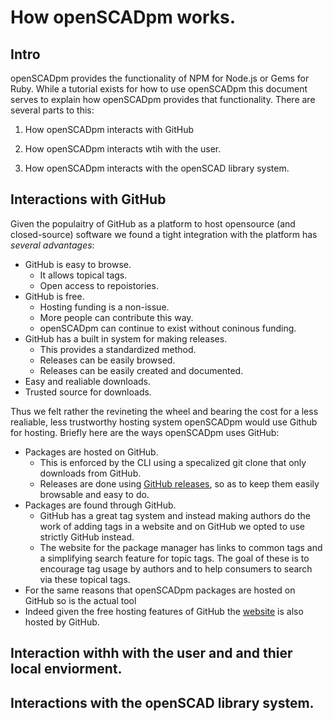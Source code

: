 # How openSCADpm works.

## Intro
openSCADpm provides the functionality of NPM for Node.js or Gems for Ruby. While a tutorial exists for how to use openSCADpm this document serves to explain how openSCADpm provides that functionality. There are several parts to this:

1. How openSCADpm interacts with GitHub

2. How openSCADpm interacts wtih with the user.

3. How openSCADpm interacts with the openSCAD library system.

## Interactions with GitHub

Given the populaitry of GitHub as a platform to host opensource (and closed-source) software we found a tight integration with the platform has _several advantages_:

* GitHub is easy to browse.
  * It allows topical tags.
  * Open access to repoistories.
* GitHub is free. 
  * Hosting funding is a non-issue.
  * More people can contribute this way.
  * openSCADpm can continue to exist without coninous funding.
* GitHub has a built in system for making releases.
  * This provides a standardized method.
  * Releases can be easily browsed.
  * Releases can be easily created and documented.
* Easy and realiable downloads.
* Trusted source for downloads.

Thus we felt rather the revineting the wheel and bearing  the cost for a less realiable, less trustworthy hosting system openSCADpm would use Github for hosting. Briefly here are the ways openSCADpm uses GitHub:

* Packages are hosted on GitHub.
  * This is enforced by the CLI using a specalized git clone that only downloads from GitHub.
  * Releases are done using [GitHub releases](https://help.github.com/articles/about-releases/), so as to keep them easily browsable and easy to do.
* Packages are found through GitHub.
  * GitHub has a great tag system and instead making authors do the work of adding tags in a website and on GitHub we opted to use strictly GitHub instead. 
  * The website for the package manager has links to common tags and a simplifying search feature for topic tags. The goal of these is to encourage tag usage by authors and to help consumers to search via these topical tags.
* For the same reasons that openSCADpm packages are hosted on GitHub so is the actual tool 
* Indeed given the free hosting features of GitHub the [website](https://skp2140.github.io/openSCADpm/) is also hosted by GitHub.

 

## Interaction withh with the user and and thier local enviorment.

## Interactions with the openSCAD library system.

